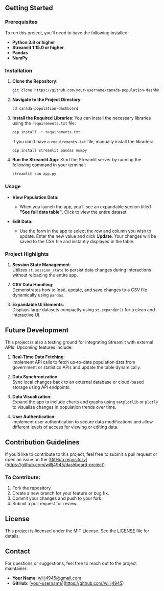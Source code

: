 
## Getting Started

### Prerequisites
To run this project, you’ll need to have the following installed:

- **Python 3.8 or higher**
- **Streamlit 1.15.0 or higher**
- **Pandas**
- **NumPy**

### Installation
1. **Clone the Repository**:
    ```bash
    git clone https://github.com/your-username/canada-population-dashboard.git
    ```
2. **Navigate to the Project Directory**:
    ```bash
    cd canada-population-dashboard
    ```
3. **Install the Required Libraries**:
    You can install the necessary libraries using the `requirements.txt` file:
    ```bash
    pip install -r requirements.txt
    ```

    If you don’t have a `requirements.txt` file, manually install the libraries:
    ```bash
    pip install streamlit pandas numpy
    ```

4. **Run the Streamlit App**:
    Start the Streamlit server by running the following command in your terminal:
    ```bash
    streamlit run app.py
    ```

### Usage
- **View Population Data**:  
  - When you launch the app, you’ll see an expandable section titled **"See full data table"**. Click to view the entire dataset.

- **Edit Data**:  
  - Use the form in the app to select the row and column you wish to update. Enter the new value and click **Update**. Your changes will be saved to the CSV file and instantly displayed in the table.

### Project Highlights
1. **Session State Management**:  
   Utilizes `st.session_state` to persist data changes during interactions without reloading the entire app.

2. **CSV Data Handling**:  
   Demonstrates how to load, update, and save changes to a CSV file dynamically using `pandas`.

3. **Expandable UI Elements**:  
   Displays large datasets compactly using `st.expander()` for a clean and interactive UI.

## Future Development
This project is also a testing ground for integrating Streamlit with external APIs. Upcoming features include:

1. **Real-Time Data Fetching**:  
   Implement API calls to fetch up-to-date population data from government or statistics APIs and update the table dynamically.

2. **Data Synchronization**:  
   Sync local changes back to an external database or cloud-based storage using API endpoints.

3. **Data Visualization**:  
   Expand the app to include charts and graphs using `matplotlib` or `plotly` to visualize changes in population trends over time.

4. **User Authentication**:  
   Implement user authentication to secure data modifications and allow different levels of access for viewing or editing data.

## Contribution Guidelines
If you’d like to contribute to this project, feel free to submit a pull request or open an issue on the [[GitHub repository](https://github.com/your-username/canada-population-dashboard)](https://github.com/willj4945/dashboard-project).

### To Contribute:
1. Fork the repository.
2. Create a new branch for your feature or bug fix.
3. Commit your changes and push to your fork.
4. Submit a pull request for review.

## License
This project is licensed under the MIT License. See the [LICENSE](LICENSE) file for details.

## Contact
For questions or suggestions, feel free to reach out to the project maintainer:

- **Your Name**: willj4945@gmail.com
- **GitHub**: [[your-username](https://github.com/your-username)](https://github.com/willj4945)

